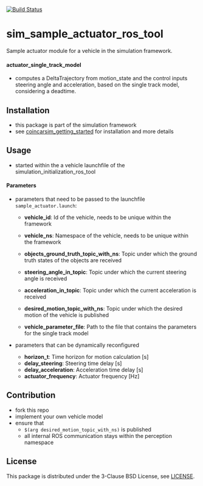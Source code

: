 [![Build Status](https://api.travis-ci.org/coincar-sim/sim_sample_actuator_ros_tool.svg)](https://travis-ci.org/coincar-sim/sim_sample_actuator_ros_tool)

# sim_sample_actuator_ros_tool
Sample actuator module for a vehicle in the simulation framework.

#### actuator_single_track_model
* computes a DeltaTrajectory from motion_state and the control inputs steering angle and acceleration, based on the single track model, considering a deadtime.

## Installation
* this package is part of the simulation framework
* see [coincarsim_getting_started](https://github.com/coincar-sim/coincarsim_getting_started) for installation and more details

## Usage
* started within the a vehicle launchfile of the simulation_initialization_ros_tool

#### Parameters
* parameters that need to be passed to the launchfile `sample_actuator.launch`:
  * **vehicle_id**: Id of the vehicle, needs to be unique within the framework
  * **vehicle_ns**: Namespace of the vehicle, needs to be unique within the framework

  * **objects_ground_truth_topic_with_ns**: Topic under which the ground truth states of the objects are received
  * **steering_angle_in_topic**: Topic under which the current steering angle is received
  * **acceleration_in_topic**: Topic under which the current acceleration is received
  * **desired_motion_topic_with_ns**: Topic under which the desired motion of the vehicle is published

  * **vehicle_parameter_file**: Path to the file that contains the parameters for the single track model

* parameters that can be dynamically reconfigured
  * **horizon_t**: Time horizon for motion calculation [s]
  * **delay_steering**: Steering time delay [s]
  * **delay_acceleration**: Acceleration time delay [s]
  * **actuator_frequency**: Actuator frequency [Hz]

## Contribution
* fork this repo
* implement your own vehicle model
* ensure that
  * `$(arg desired_motion_topic_with_ns)` is published
  * all internal ROS communication stays within the perception namespace

## License
This package is distributed under the 3-Clause BSD License, see [LICENSE](LICENSE).
